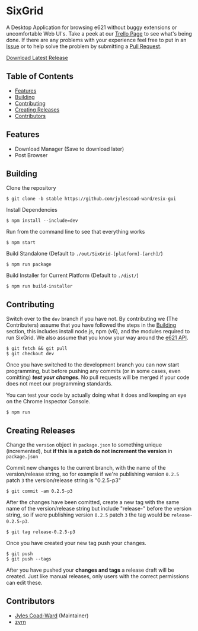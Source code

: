 # SixGrid
A Desktop Application for browsing e621 without buggy extensions or uncomfortable Web UI's. Take a peek at our [Trello Page](https://trello.com/b/2gfzCZg5/sixgrid) to see what's being done. If there are any problems with your experience feel free to put in an [Issue](https://github.com/jylescoad-ward/esix-gui/issues) or to help solve the problem by submitting a [Pull Request](https://github.com/jylescoad-ward/esix-gui/pulls).

[Download Latest Release](https://github.com/jylescoad-ward/esix-gui/releases)

## Table of Contents
- [Features](#Features)
- [Building](#Building)
- [Contributing](#Contributing)
- [Creating Releases](#Creating_Releases)
- [Contributors](#Contributors)

## Features
- Download Manager (Save to download later)
- Post Browser

## Building
Clone the repository
```shell-script
$ git clone -b stable https://github.com/jylescoad-ward/esix-gui
```

Install Dependencies
```shell-script
$ npm install --include=dev
```

Run from the command line to see that everything works
```shell-script
$ npm start
```


Build Standalone (Default to `./out/SixGrid-[platform]-[arch]/`)
```shell-script
$ npm run package
```

Build Installer for Current Platform (Default to `./dist/`)
```shell-script
$ npm run build-installer
```

## Contributing
Switch over to the `dev` branch if you have not. By contributing we (The Contributers) assume that you have followed the steps in the [Building](#Building) section, this includes install node.js, npm (v6), and the modules required to run SixGrid. We also assume that you know your way around the [e621 API](https://e621.net/help/api).

```shell-script
$ git fetch && git pull
$ git checkout dev
```

Once you have switched to the development branch you can now start programming, but before pushing any commits (or in some cases, even comitting) ***test your changes***. No pull requests will be merged if your code does not meet our programming standards.

You can test your code by actually doing what it does and keeping an eye on the Chrome Inspector Console.
```shell-script
$ npm run
```

## Creating Releases
Change the `version` object in `package.json` to something unique (incremented), but **if this is a patch do not increment the version** in `package.json`


Commit new changes to the current branch, with the name of the version/release string, so for example if we're publishing version `0.2.5` patch `3` the version/release string is "0.2.5-p3"
```shell-script
$ git commit -am 0.2.5-p3
```


After the changes have been comitted, create a new tag with the same name of the version/release string but include "release-" before the version string, so if were publishing version `0.2.5` patch `3` the tag would be `release-0.2.5-p3`.
```shell-script
$ git tag release-0.2.5-p3
```


Once you have created your new tag push your changes.
```shell-script
$ git push
$ git push --tags
```

After you have pushed your **changes and tags** a release draft will be created. Just like manual releases, only users with the correct permissions can edit these.


## Contributors
- [Jyles Coad-Ward](https://github.com/jylescoad-ward) (Maintainer)
- [zyrn](https://github.com/zyme-xd)
